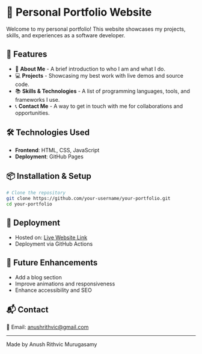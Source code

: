 # 📌 Personal Portfolio Website

Welcome to my personal portfolio! This website showcases my projects, skills, and experiences as a software developer.

## 🚀 Features

- 📄 **About Me** - A brief introduction to who I am and what I do.
- 💻 **Projects** - Showcasing my best work with live demos and source code.
- 📚 **Skills & Technologies** - A list of programming languages, tools, and frameworks I use.
- 📞 **Contact Me** - A way to get in touch with me for collaborations and opportunities.

## 🛠️ Technologies Used

- **Frontend**: HTML, CSS, JavaScript 
- **Deployment**: GitHub Pages

## 📦 Installation & Setup

```bash
# Clone the repository
git clone https://github.com/your-username/your-portfolio.git
cd your-portfolio

```


## 🚀 Deployment

- Hosted on: [Live Website Link](https://yourwebsite.com)
- Deployment via GitHub Actions

## 🎯 Future Enhancements

- Add a blog section
- Improve animations and responsiveness
- Enhance accessibility and SEO

## 📬 Contact

📧 Email: anushrithvic@gmail.com  


---
Made by Anush Rithvic Murugasamy
